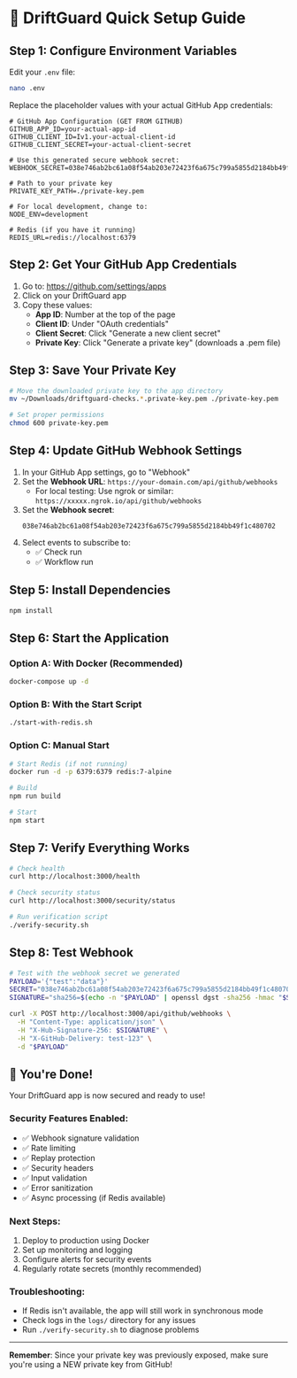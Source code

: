 # 🚀 DriftGuard Quick Setup Guide

## Step 1: Configure Environment Variables

Edit your `.env` file:

```bash
nano .env
```

Replace the placeholder values with your actual GitHub App credentials:

```env
# GitHub App Configuration (GET FROM GITHUB)
GITHUB_APP_ID=your-actual-app-id
GITHUB_CLIENT_ID=Iv1.your-actual-client-id
GITHUB_CLIENT_SECRET=your-actual-client-secret

# Use this generated secure webhook secret:
WEBHOOK_SECRET=038e746ab2bc61a08f54ab203e72423f6a675c799a5855d2184bb49f1c480702

# Path to your private key
PRIVATE_KEY_PATH=./private-key.pem

# For local development, change to:
NODE_ENV=development

# Redis (if you have it running)
REDIS_URL=redis://localhost:6379
```

## Step 2: Get Your GitHub App Credentials

1. Go to: https://github.com/settings/apps
2. Click on your DriftGuard app
3. Copy these values:
   - **App ID**: Number at the top of the page
   - **Client ID**: Under "OAuth credentials"
   - **Client Secret**: Click "Generate a new client secret"
   - **Private Key**: Click "Generate a private key" (downloads a .pem file)

## Step 3: Save Your Private Key

```bash
# Move the downloaded private key to the app directory
mv ~/Downloads/driftguard-checks.*.private-key.pem ./private-key.pem

# Set proper permissions
chmod 600 private-key.pem
```

## Step 4: Update GitHub Webhook Settings

1. In your GitHub App settings, go to "Webhook"
2. Set the **Webhook URL**: `https://your-domain.com/api/github/webhooks`
   - For local testing: Use ngrok or similar: `https://xxxxx.ngrok.io/api/github/webhooks`
3. Set the **Webhook secret**: 
   ```
   038e746ab2bc61a08f54ab203e72423f6a675c799a5855d2184bb49f1c480702
   ```
4. Select events to subscribe to:
   - ✅ Check run
   - ✅ Workflow run

## Step 5: Install Dependencies

```bash
npm install
```

## Step 6: Start the Application

### Option A: With Docker (Recommended)
```bash
docker-compose up -d
```

### Option B: With the Start Script
```bash
./start-with-redis.sh
```

### Option C: Manual Start
```bash
# Start Redis (if not running)
docker run -d -p 6379:6379 redis:7-alpine

# Build
npm run build

# Start
npm start
```

## Step 7: Verify Everything Works

```bash
# Check health
curl http://localhost:3000/health

# Check security status
curl http://localhost:3000/security/status

# Run verification script
./verify-security.sh
```

## Step 8: Test Webhook

```bash
# Test with the webhook secret we generated
PAYLOAD='{"test":"data"}'
SECRET="038e746ab2bc61a08f54ab203e72423f6a675c799a5855d2184bb49f1c480702"
SIGNATURE="sha256=$(echo -n "$PAYLOAD" | openssl dgst -sha256 -hmac "$SECRET" | cut -d' ' -f2)"

curl -X POST http://localhost:3000/api/github/webhooks \
  -H "Content-Type: application/json" \
  -H "X-Hub-Signature-256: $SIGNATURE" \
  -H "X-GitHub-Delivery: test-123" \
  -d "$PAYLOAD"
```

## 🎉 You're Done!

Your DriftGuard app is now secured and ready to use!

### Security Features Enabled:
- ✅ Webhook signature validation
- ✅ Rate limiting
- ✅ Replay protection
- ✅ Security headers
- ✅ Input validation
- ✅ Error sanitization
- ✅ Async processing (if Redis available)

### Next Steps:
1. Deploy to production using Docker
2. Set up monitoring and logging
3. Configure alerts for security events
4. Regularly rotate secrets (monthly recommended)

### Troubleshooting:
- If Redis isn't available, the app will still work in synchronous mode
- Check logs in the `logs/` directory for any issues
- Run `./verify-security.sh` to diagnose problems

---

**Remember**: Since your private key was previously exposed, make sure you're using a NEW private key from GitHub!